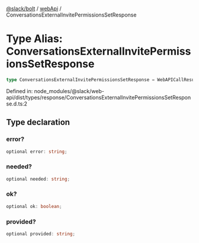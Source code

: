 [@slack/bolt](../../../../index.md) / [webApi](../index.md) / ConversationsExternalInvitePermissionsSetResponse

# Type Alias: ConversationsExternalInvitePermissionsSetResponse

```ts
type ConversationsExternalInvitePermissionsSetResponse = WebAPICallResult & object;
```

Defined in: node\_modules/@slack/web-api/dist/types/response/ConversationsExternalInvitePermissionsSetResponse.d.ts:2

## Type declaration

### error?

```ts
optional error: string;
```

### needed?

```ts
optional needed: string;
```

### ok?

```ts
optional ok: boolean;
```

### provided?

```ts
optional provided: string;
```
